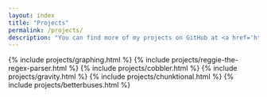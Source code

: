 ```yaml
---
layout: index
title: "Projects"
permalink: /projects/
description: "You can find more of my projects on GitHub at <a href='http://github.com/Altece'>github.com/Altece</a>."
---
```


{% include projects/graphing.html %}
{% include projects/reggie-the-regex-parser.html %}
{% include projects/cobbler.html %}
{% include projects/gravity.html %}
{% include projects/chunktional.html %}
{% include projects/betterbuses.html %}